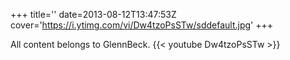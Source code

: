 +++
title=''
date=2013-08-12T13:47:53Z
cover='https://i.ytimg.com/vi/Dw4tzoPsSTw/sddefault.jpg'
+++

All content belongs to GlennBeck.
{{< youtube Dw4tzoPsSTw >}}
